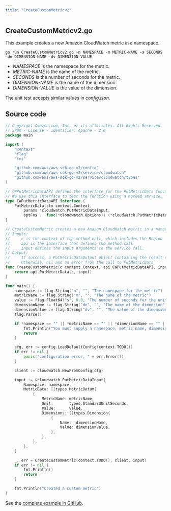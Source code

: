 ```yaml
---
title: "CreateCustomMetricv2"
---
```

## CreateCustomMetricv2.go

This example creates a new Amazon CloudWatch metric in a namespace.

`go run CreateCustomMetricv2.go -n NAMESPACE -m METRIC-NAME -s SECONDS -dn DIMENSION-NAME -dv DIMENSION-VALUE`

- _NAMESPACE_ is the namespace for the metric.
- _METRIC-NAME_ is the name of the metric.
- _SECONDS_ is the number of seconds for the metric.
- _DIMENSION-NAME_ is the name of the dimension.
- _DIMENSION-VALUE_ is the value of the dimension.

The unit test accepts similar values in _config.json_.

## Source code

```go
// Copyright Amazon.com, Inc. or its affiliates. All Rights Reserved.
// SPDX - License - Identifier: Apache - 2.0
package main

import (
	"context"
	"flag"
	"fmt"

	"github.com/aws/aws-sdk-go-v2/config"
	"github.com/aws/aws-sdk-go-v2/service/cloudwatch"
	"github.com/aws/aws-sdk-go-v2/service/cloudwatch/types"
)

// CWPutMetricDataAPI defines the interface for the PutMetricData function.
// We use this interface to test the function using a mocked service.
type CWPutMetricDataAPI interface {
	PutMetricData(ctx context.Context,
		params *cloudwatch.PutMetricDataInput,
		optFns ...func(*cloudwatch.Options)) (*cloudwatch.PutMetricDataOutput, error)
}

// CreateCustomMetric creates a new Amazon CloudWatch metric in a namespace
// Inputs:
//     c is the context of the method call, which includes the Region
//     api is the interface that defines the method call
//     input defines the input arguments to the service call.
// Output:
//     If success, a PutMetricDataOutput object containing the result of the service call and nil
//     Otherwise, nil and an error from the call to PutMetricData
func CreateCustomMetric(c context.Context, api CWPutMetricDataAPI, input *cloudwatch.PutMetricDataInput) (*cloudwatch.PutMetricDataOutput, error) {
	return api.PutMetricData(c, input)
}

func main() {
	namespace := flag.String("n", "", "The namespace for the metric")
	metricName := flag.String("m", "", "The name of the metric")
	value := flag.Float64("s", 0.0, "The number of seconds for the units")
	dimensionName := flag.String("dn", "", "The name of the dimension")
	dimensionValue := flag.String("dv", "", "The value of the dimension")
	flag.Parse()

	if *namespace == "" || *metricName == "" || *dimensionName == "" || *dimensionValue == "" {
		fmt.Println("You must supply a namespace, metric name, dimension name, and dimension value")
		return
	}

	cfg, err := config.LoadDefaultConfig(context.TODO())
	if err != nil {
		panic("configuration error, " + err.Error())
	}

	client := cloudwatch.NewFromConfig(cfg)

	input := &cloudwatch.PutMetricDataInput{
		Namespace: namespace,
		MetricData: []types.MetricDatum{
			{
				MetricName: metricName,
				Unit:       types.StandardUnitSeconds,
				Value:      value,
				Dimensions: []types.Dimension{
					{
						Name:  dimensionName,
						Value: dimensionValue,
					},
				},
			},
		},
	}

	_, err = CreateCustomMetric(context.TODO(), client, input)
	if err != nil {
		fmt.Println()
		return
	}

	fmt.Println("Created a custom metric")
}

```

See the [complete example in GitHub](https://github.com/awsdocs/aws-doc-sdk-examples/blob/main/gov2/cloudwatch/CreateCustomMetric/CreateCustomMetricv2.go).